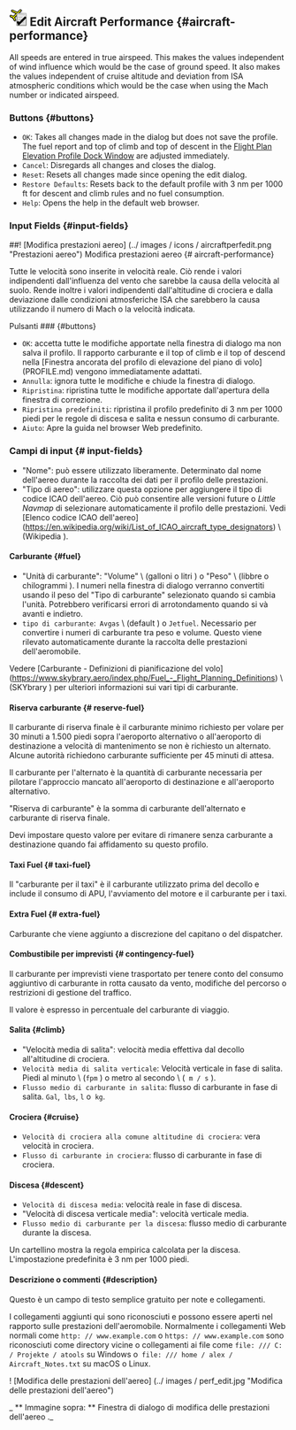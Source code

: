 ## ![Edit Aircraft Performance](../images/icons/aircraftperfedit.png "Aircraft Performance") Edit Aircraft Performance {#aircraft-performance}

All speeds are entered in true airspeed. This makes the values independent of wind influence which would be the case of ground speed. It also makes the values independent of cruise altitude and deviation from ISA atmospheric conditions which would be the case when using the Mach number or indicated airspeed.

### Buttons {#buttons}

* `OK`: Takes all changes made in the dialog but does not save the profile. The fuel report and top of climb and top of descent in the [Flight Plan Elevation Profile Dock Window](PROFILE.md) are adjusted immediately.
* `Cancel`: Disregards all changes and closes the dialog.
* `Reset`: Resets all changes made since opening the edit dialog.
* `Restore Defaults`: Resets back to the default profile with 3 nm per 1000 ft for descent and climb rules and no fuel consumption.
* `Help`: Opens the help in the default web browser.

### Input Fields {#input-fields}

##! [Modifica prestazioni aereo] (../ images / icons / aircraftperfedit.png "Prestazioni aereo") Modifica prestazioni aereo {# aircraft-performance}

Tutte le velocità sono inserite in velocità reale. Ciò rende i valori indipendenti dall'influenza del vento che sarebbe la causa della velocità al suolo. Rende inoltre i valori indipendenti dall'altitudine di crociera e dalla deviazione dalle condizioni atmosferiche ISA che sarebbero la causa utilizzando il numero di Mach o la velocità indicata.

Pulsanti ### {#buttons}

* `OK`: accetta tutte le modifiche apportate nella finestra di dialogo ma non salva il profilo. Il rapporto carburante e il top of climb e il top of descend nella [Finestra ancorata del profilo di elevazione del piano di volo] (PROFILE.md) vengono immediatamente adattati.
* `Annulla`: ignora tutte le modifiche e chiude la finestra di dialogo.
* `Ripristina`: ripristina tutte le modifiche apportate dall'apertura della finestra di correzione.
* `Ripristina predefiniti`: ripristina il profilo predefinito di 3 nm per 1000 piedi per le regole di discesa e salita e nessun consumo di carburante.
* `Aiuto`: Apre la guida nel browser Web predefinito.

### Campi di input {# input-fields}

* "Nome": può essere utilizzato liberamente. Determinato dal nome dell'aereo durante la raccolta dei dati per il profilo delle prestazioni.
* "Tipo di aereo": utilizzare questa opzione per aggiungere il tipo di codice ICAO dell'aereo. Ciò può consentire alle versioni future o _Little Navmap_ di selezionare automaticamente il profilo delle prestazioni. Vedi [Elenco codice ICAO dell'aereo] (https://en.wikipedia.org/wiki/List_of_ICAO_aircraft_type_designators) \ (Wikipedia \).

#### Carburante {#fuel}

* "Unità di carburante": "Volume" \ (galloni o litri \) o "Peso" \ (libbre o chilogrammi \). I numeri nella finestra di dialogo verranno convertiti usando il peso del "Tipo di carburante" selezionato quando si cambia l'unità. Potrebbero verificarsi errori di arrotondamento quando si và avanti e indietro.
* `tipo di carburante`:` Avgas` \ (default \) o `Jetfuel`. Necessario per convertire i numeri di carburante tra peso e volume. Questo viene rilevato automaticamente durante la raccolta delle prestazioni dell'aeromobile.

Vedere [Carburante - Definizioni di pianificazione del volo] (https://www.skybrary.aero/index.php/Fuel_-_Flight_Planning_Definitions) \ (SKYbrary \) per ulteriori informazioni sui vari tipi di carburante.

#### Riserva carburante {# reserve-fuel}

Il carburante di riserva finale è il carburante minimo richiesto per volare per 30 minuti a 1.500 piedi sopra l'aeroporto alternativo o all'aeroporto di destinazione a velocità di mantenimento se non è richiesto un alternato. Alcune autorità richiedono carburante sufficiente per 45 minuti di attesa.

Il carburante per l'alternato è la quantità di carburante necessaria per pilotare l'approccio mancato all'aeroporto di destinazione e all'aeroporto alternativo.

"Riserva di carburante" è la somma di carburante dell'alternato e carburante di riserva finale.

Devi impostare questo valore per evitare di rimanere senza carburante a destinazione quando fai affidamento su questo profilo.

#### Taxi Fuel {# taxi-fuel}

Il "carburante per il taxi" è il carburante utilizzato prima del decollo e include il consumo di APU, l'avviamento del motore e il carburante per i taxi.

#### Extra Fuel {# extra-fuel}

Carburante che viene aggiunto a discrezione del capitano o del dispatcher.

#### Combustibile per imprevisti {# contingency-fuel}

Il carburante per imprevisti viene trasportato per tenere conto del consumo aggiuntivo di carburante in rotta causato da vento, modifiche del percorso o restrizioni di gestione del traffico.

Il valore è espresso in percentuale del carburante di viaggio.

#### Salita {#climb}

* "Velocità media di salita": velocità media effettiva dal decollo all'altitudine di crociera.
* `Velocità media di salita verticale`: Velocità verticale in fase di salita. Piedi al minuto \ (`fpm` \) o metro al secondo \ (` m / s` \).
* `Flusso medio di carburante in salita`: flusso di carburante in fase di salita. `Gal`,` lbs`, `l` o` kg`.

#### Crociera {#cruise}

* `Velocità di crociera alla comune altitudine di crociera`: vera velocità in crociera.
* `Flusso di carburante in crociera`: flusso di carburante in fase di crociera.

#### Discesa {#descent}

* `Velocità di discesa media`: velocità reale in fase di discesa.
* "Velocità di discesa verticale media": velocità verticale media.
* `Flusso medio di carburante per la discesa`: flusso medio di carburante durante la discesa.

Un cartellino mostra la regola empirica calcolata per la discesa. L'impostazione predefinita è 3 nm per 1000 piedi.

#### Descrizione o commenti {#description}

Questo è un campo di testo semplice gratuito per note e collegamenti.

I collegamenti aggiunti qui sono riconosciuti e possono essere aperti nel rapporto sulle prestazioni dell'aeromobile.
Normalmente i collegamenti Web normali come `http: // www.example.com` o
`https: // www.example.com` sono riconosciuti come  directory vicine o collegamenti ai file  come
`file: /// C: / Projekte / atools` su Windows o` file: /// home / alex / Aircraft_Notes.txt` su macOS o Linux.

! [Modifica delle prestazioni dell'aereo] (../ images / perf_edit.jpg "Modifica delle prestazioni dell'aereo")

_ ** Immagine sopra: ** Finestra di dialogo di modifica delle prestazioni dell'aereo ._
